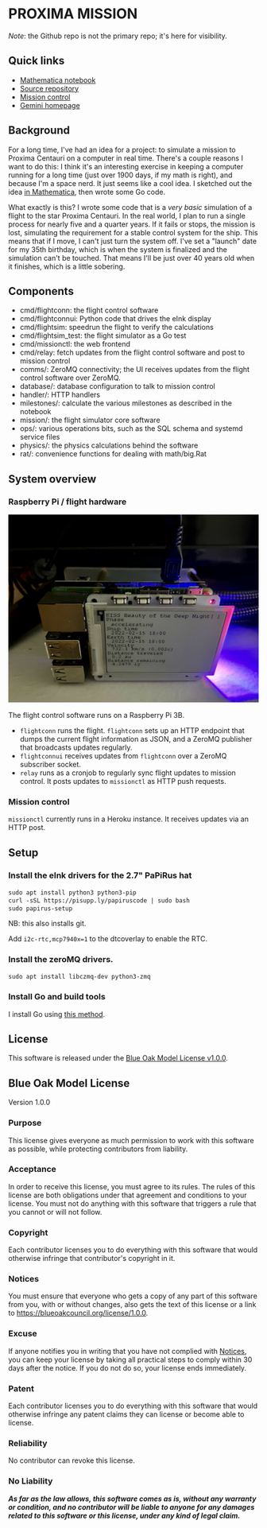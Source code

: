 # PROXIMA MISSION

*Note*: the Github repo is not the primary repo; it's here for visibility.

## Quick links

* [Mathematica notebook](https://www.wolframcloud.com/env/kyle/Published/proxima.nb)
* [Source repository](https://github.com/kisom/proxima)
* [Mission control](https://sheltered-meadow-82131.herokuapp.com/)
* [Gemini homepage](gemini://freeside.wntrmute.net/projects/proxima/)

## Background

For a long time, I've had an idea for a project: to simulate a mission to
Proxima Centauri on a computer in real time. There's a couple reasons I want to
do this: I think it's an interesting exercise in keeping a computer running for
a long time (just over 1900 days, if my math is right), and because I'm a space
nerd. It just seems like a cool idea. I sketched out the idea 
[in Mathematica](https://www.wolframcloud.com/env/kyle/Published/proxima.nb),
then wrote some Go code.

What exactly is this? I wrote some code that is a *very* *basic* simulation of
a flight to the star Proxima Centauri. In the real world, I plan to run a
single process for nearly five and a quarter years. If it fails or stops, the
mission is lost, simulating the requirement for a stable control system for the
ship. This means that if I move, I can't just turn the system off. I've set a
"launch" date for my 35th birthday, which is when the system is finalized and
the simulation can't be touched. That means I'll be just over 40 years old when
it finishes, which is a little sobering.

## Components

* cmd/flightconn: the flight control software
* cmd/flightconnui: Python code that drives the eInk display
* cmd/flightsim: speedrun the flight to verify the calculations
* cmd/flightsim_test: the flight simulator as a Go test
* cmd/missionctl: the web frontend
* cmd/relay: fetch updates from the flight control software and post to mission control
* comms/: ZeroMQ connectivity; the UI receives updates from the flight control software over ZeroMQ.
* database/: database configuration to talk to mission control
* handler/: HTTP handlers
* milestones/: calculate the various milestones as described in the notebook
* mission/: the flight simulator core software
* ops/: various operations bits, such as the SQL schema and systemd service files
* physics/: the physics calculations behind the software
* rat/: convenience functions for dealing with math/big.Rat

## System overview

### Raspberry Pi / flight hardware

![](hardware.jpg)

The flight control software runs on a Raspberry Pi 3B.

* `flightconn` runs the flight. `flightconn` sets up an HTTP endpoint
  that dumps the current flight information as JSON, and a ZeroMQ publisher
  that broadcasts updates regularly.
* `flightconnui` receives updates from `flightconn` over a ZeroMQ subscriber
  socket.
* `relay` runs as a cronjob to regularly sync flight updates to mission
  control. It posts updates to `missionctl` as HTTP push requests.

### Mission control

`missionctl` currently runs in a Heroku instance. It receives updates via an
HTTP post.


## Setup

### Install the eInk drivers for the 2.7" PaPiRus hat

```
sudo apt install python3 python3-pip
curl -sSL https://pisupp.ly/papiruscode | sudo bash
sudo papirus-setup
```

NB: this also installs git.

Add `i2c-rtc,mcp7940x=1` to the dtcoverlay to enable the RTC. 

### Install the zeroMQ drivers.

```
sudo apt install libczmq-dev python3-zmq
```

### Install Go and build tools

I install Go using [this method](https://www.e-tinkers.com/2019/06/better-way-to-install-golang-go-on-raspberry-pi/).


## License

This software is released under the [Blue Oak Model License v1.0.0](https://blueoakcouncil.org/license/1.0.0).

## Blue Oak Model License

Version 1.0.0

### Purpose

This license gives everyone as much permission to work with
this software as possible, while protecting contributors
from liability.

### Acceptance

In order to receive this license, you must agree to its
rules.  The rules of this license are both obligations
under that agreement and conditions to your license.
You must not do anything with this software that triggers
a rule that you cannot or will not follow.

### Copyright

Each contributor licenses you to do everything with this
software that would otherwise infringe that contributor's
copyright in it.

### Notices

You must ensure that everyone who gets a copy of
any part of this software from you, with or without
changes, also gets the text of this license or a link to
<https://blueoakcouncil.org/license/1.0.0>.

### Excuse

If anyone notifies you in writing that you have not
complied with [Notices](#notices), you can keep your
license by taking all practical steps to comply within 30
days after the notice.  If you do not do so, your license
ends immediately.

### Patent

Each contributor licenses you to do everything with this
software that would otherwise infringe any patent claims
they can license or become able to license.

### Reliability

No contributor can revoke this license.

### No Liability

***As far as the law allows, this software comes as is,
without any warranty or condition, and no contributor
will be liable to anyone for any damages related to this
software or this license, under any kind of legal claim.***
